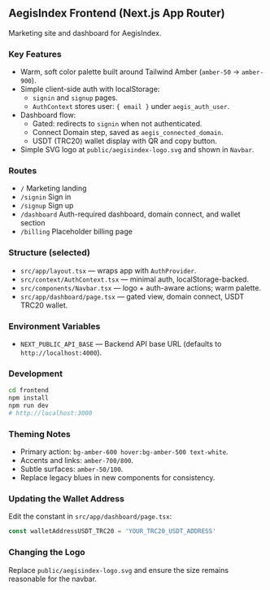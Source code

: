 ## AegisIndex Frontend (Next.js App Router)

Marketing site and dashboard for AegisIndex.

### Key Features
- Warm, soft color palette built around Tailwind Amber (`amber-50` → `amber-900`).
- Simple client-side auth with localStorage:
  - `signin` and `signup` pages.
  - `AuthContext` stores user: `{ email }` under `aegis_auth_user`.
- Dashboard flow:
  - Gated: redirects to `signin` when not authenticated.
  - Connect Domain step, saved as `aegis_connected_domain`.
  - USDT (TRC20) wallet display with QR and copy button.
- Simple SVG logo at `public/aegisindex-logo.svg` and shown in `Navbar`.

### Routes
- `/` Marketing landing
- `/signin` Sign in
- `/signup` Sign up
- `/dashboard` Auth-required dashboard, domain connect, and wallet section
- `/billing` Placeholder billing page

### Structure (selected)
- `src/app/layout.tsx` — wraps app with `AuthProvider`.
- `src/context/AuthContext.tsx` — minimal auth, localStorage-backed.
- `src/components/Navbar.tsx` — logo + auth-aware actions; warm palette.
- `src/app/dashboard/page.tsx` — gated view, domain connect, USDT TRC20 wallet.

### Environment Variables
- `NEXT_PUBLIC_API_BASE` — Backend API base URL (defaults to `http://localhost:4000`).

### Development
```bash
cd frontend
npm install
npm run dev
# http://localhost:3000
```

### Theming Notes
- Primary action: `bg-amber-600 hover:bg-amber-500 text-white`.
- Accents and links: `amber-700/800`.
- Subtle surfaces: `amber-50/100`.
- Replace legacy blues in new components for consistency.

### Updating the Wallet Address
Edit the constant in `src/app/dashboard/page.tsx`:

```ts
const walletAddressUSDT_TRC20 = 'YOUR_TRC20_USDT_ADDRESS'
```

### Changing the Logo
Replace `public/aegisindex-logo.svg` and ensure the size remains reasonable for the navbar.

